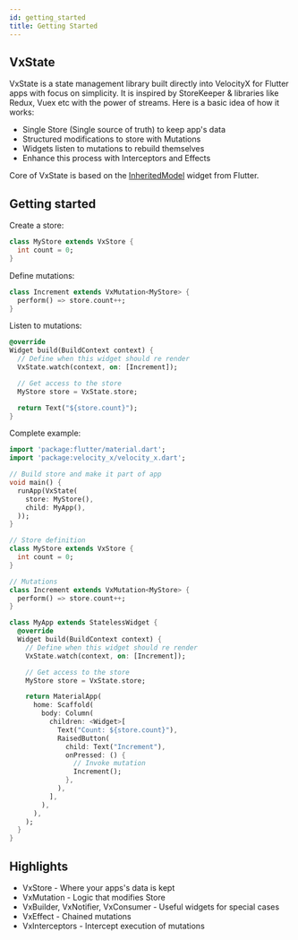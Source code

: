 ```yaml
---
id: getting_started
title: Getting Started
---
```


## VxState

VxState is a state management library built directly into VelocityX for Flutter apps with focus on simplicity. It is inspired by StoreKeeper & libraries like Redux, Vuex etc with the power of streams. Here is a basic idea of how it works:

- Single Store (Single source of truth) to keep app's data
- Structured modifications to store with Mutations
- Widgets listen to mutations to rebuild themselves
- Enhance this process with Interceptors and Effects

Core of VxState is based on the [InheritedModel](https://api.flutter.dev/flutter/widgets/InheritedModel-class.html) widget from Flutter.

## Getting started

Create a store:

```dart
class MyStore extends VxStore {
  int count = 0;
}
```

Define mutations:

```dart
class Increment extends VxMutation<MyStore> {
  perform() => store.count++;
}
```

Listen to mutations:

```dart
@override
Widget build(BuildContext context) {
  // Define when this widget should re render
  VxState.watch(context, on: [Increment]);

  // Get access to the store
  MyStore store = VxState.store;

  return Text("${store.count}");
}
```

Complete example:

```dart
import 'package:flutter/material.dart';
import 'package:velocity_x/velocity_x.dart';

// Build store and make it part of app
void main() {
  runApp(VxState(
    store: MyStore(),
    child: MyApp(),
  ));
}

// Store definition
class MyStore extends VxStore {
  int count = 0;
}

// Mutations
class Increment extends VxMutation<MyStore> {
  perform() => store.count++;
}

class MyApp extends StatelessWidget {
  @override
  Widget build(BuildContext context) {
    // Define when this widget should re render
    VxState.watch(context, on: [Increment]);

    // Get access to the store
    MyStore store = VxState.store;

    return MaterialApp(
      home: Scaffold(
        body: Column(
          children: <Widget>[
            Text("Count: ${store.count}"),
            RaisedButton(
              child: Text("Increment"),
              onPressed: () {
                // Invoke mutation
                Increment();
              },
            ),
          ],
        ),
      ),
    );
  }
}
```

## Highlights

- VxStore - Where your apps's data is kept
- VxMutation - Logic that modifies Store
- VxBuilder, VxNotifier, VxConsumer - Useful widgets for special cases
- VxEffect - Chained mutations
- VxInterceptors - Intercept execution of mutations
